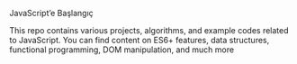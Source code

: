 JavaScript’e Başlangıç

This repo contains various projects, algorithms, and example codes related to JavaScript. You can find content on ES6+ features, data structures, functional programming, DOM manipulation, and much more
